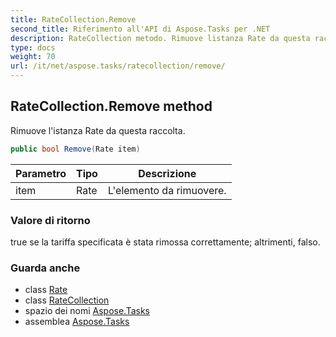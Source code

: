 ```yaml
---
title: RateCollection.Remove
second_title: Riferimento all'API di Aspose.Tasks per .NET
description: RateCollection metodo. Rimuove listanza Rate da questa raccolta.
type: docs
weight: 70
url: /it/net/aspose.tasks/ratecollection/remove/
---
```

## RateCollection.Remove method

Rimuove l'istanza Rate da questa raccolta.

```csharp
public bool Remove(Rate item)
```

| Parametro | Tipo | Descrizione |
| --- | --- | --- |
| item | Rate | L'elemento da rimuovere. |

### Valore di ritorno

true se la tariffa specificata è stata rimossa correttamente; altrimenti, falso.

### Guarda anche

* class [Rate](../../rate/)
* class [RateCollection](../)
* spazio dei nomi [Aspose.Tasks](../../ratecollection/)
* assemblea [Aspose.Tasks](../../../)


